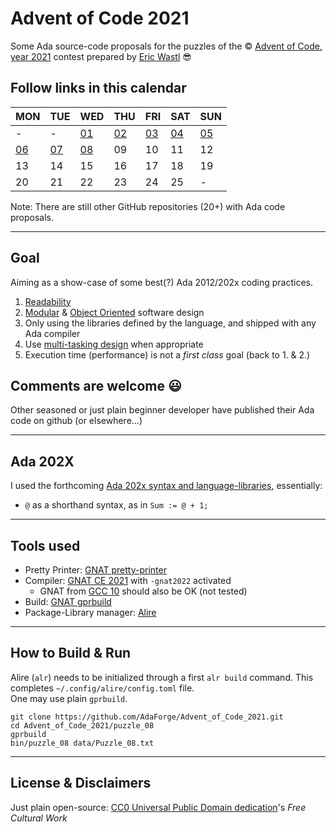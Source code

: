 # Advent of Code 2021

Some Ada source-code proposals for the puzzles of the © [Advent of Code, year 2021](https://adventofcode.com/2021) contest prepared by [Eric Wastl](http://was.tl) 😎

## Follow links in this calendar

|MON|TUE|WED|THU|FRI|SAT|SUN|
|--|--|--|--|--|--|--|
|-|-|[01](./puzzle_01)|[02](./puzzle_02)|[03](./puzzle_03)|[04](./puzzle_04)|[05](./puzzle_05)|
|[06](./puzzle_06)|[07](./puzzle_07)|[08](./puzzle_08)|09|10|11|12|
|13|14|15|16|17|18|19|
|20|21|22|23|24|25|-|

Note: There are still other GitHub repositories (20+) with Ada code proposals.

---

## Goal

Aiming as a show-case of some best(?) Ada 2012/202x coding practices.

1. [Readability](https://www.adaic.org/resources/add_content/docs/95style/html/sec_3/toc.html)
1. [Modular](https://www.adaic.org/resources/add_content/docs/95style/html/sec_4/toc.html) & [Object Oriented](https://www.adaic.org/resources/add_content/docs/95style/html/sec_9/9-1.html) software design
1. Only using the libraries defined by the language, and shipped with any Ada compiler
1. Use [multi-tasking design](https://www.adaic.org/resources/add_content/docs/95style/html/sec_6/) when appropriate
1. Execution time (performance) is not a *first class* goal (back to 1. & 2.)

## Comments are welcome 😃

Other seasoned or just plain beginner developer have published their Ada code on github (or elsewhere...)

---

## Ada 202X

I used the forthcoming [Ada 202x syntax and language-libraries](http://www.ada-auth.org/standards/ada2x.html), essentially:

* `@` as a shorthand syntax, as in `Sum := @ + 1;`

---

## Tools used

* Pretty Printer: [GNAT pretty-printer](https://docs.adahttps://docs.adacore.com/gnat_ugn-docs/html/gnat_ugn/gnat_ugn/gnat_utility_programs.html#the-gnat-pretty-printer-gnatpp)
* Compiler: [GNAT CE 2021](https://www.adacore.com/community) with `-gnat2022` activated
  * GNAT from [GCC 10](https://gcc.gnu.org/onlinedocs/gcc-10.3.0/gnat_ugn/) should also be OK (not tested)
* Build: [GNAT gprbuild](https://docs.adacore.com/gprbuild-docs/html/gprbuild_ug.html)
* Package-Library manager: [Alire](https://blog.adacore.com/first-beta-release-of-alire-the-package-manager-for-ada-spark)

---

## How to Build & Run

Alire (`alr`) needs to be initialized through a first `alr build` command. This completes `~/.config/alire/config.toml` file.<br>
One may use plain `gprbuild`.

```shell
git clone https://github.com/AdaForge/Advent_of_Code_2021.git
cd Advent_of_Code_2021/puzzle_08
gprbuild
bin/puzzle_08 data/Puzzle_08.txt
```

---

## License & Disclaimers

Just plain open-source: [CC0 Universal Public Domain dedication](https://creativecommons.org/publicdomain/zero/1.0/deed.fr)'s
_Free Cultural Work_
